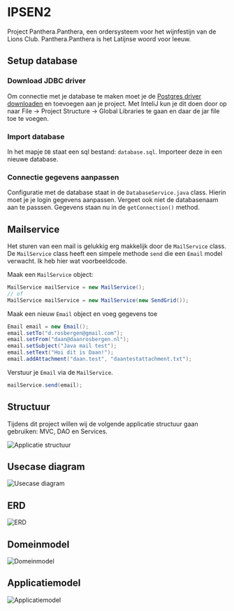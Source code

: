 # IPSEN2
Project Panthera.Panthera, een ordersysteem voor het wijnfestijn van de Lions Club. Panthera.Panthera is het Latijnse woord voor leeuw.

## Setup database
### Download JDBC driver
Om connectie met je database te maken moet je de [Postgres driver downloaden](https://jdbc.postgresql.org/download.html) en toevoegen aan je project. Met InteliJ kun je dit doen door op naar File -> Project Structure -> Global Libraries te gaan en daar de jar file toe te voegen.

### Import database
In het mapje `DB` staat een sql bestand: `database.sql`. Importeer deze in een nieuwe database.

### Connectie gegevens aanpassen
Configuratie met de database staat in de `DatabaseService.java` class. Hierin moet je je login gegevens aanpassen. Vergeet ook niet de databasenaam aan te passsen. Gegevens staan nu in de `getConnection()` method. 

## Mailservice
Het sturen van een mail is gelukkig erg makkelijk door de `MailService` class. De `MailService` class heeft een simpele methode `send` die een `Email` model verwacht. Ik heb hier wat voorbeeldcode.

Maak een `MailService` object:
```java
MailService mailService = new MailService();
// of
MailService mailService = new MailService(new SendGrid());
```
Maak een nieuw `Email` object en voeg gegevens toe
```java
Email email = new Email();
email.setTo("d.rosbergen@gmail.com");
email.setFrom("daan@daanrosbergen.nl");
email.setSubject("Java mail test");
email.setText("Hoi dit is Daan!");
email.addAttachment("daan.test", "daantestattachment.txt");
```
Verstuur je `Email` via de `MailService`.
```java
mailService.send(email);
```
## Structuur
Tijdens dit project willen wij de volgende applicatie structuur gaan gebruiken: MVC, DAO en Services.

![Applicatie structuur](https://www.dropbox.com/s/f3mrd5j1sl9qy3s/DAOModel.JPG?dl=1)

## Usecase diagram  
![Usecase diagram](https://photos-1.dropbox.com/t/2/AABCAudwgquWRLV6g3YeCCwPYnaSmgeI6Qo-ixNv5brilQ/12/48853717/png/32x32/1/_/1/2/Use%20Case%20diagram.png/EOjciuADGOoEIAEgBygH/CEP3V1-43diNiUGqvM6LWnEnuhHZ18BvWkXMsltkQU0?size=1024x768&size_mode=2)

## ERD
![ERD](https://www.dropbox.com/s/9865z99tks0p5jv/erd-v0.3.png?dl=1)

## Domeinmodel
![Domeinmodel](https://www.dropbox.com/s/rz546a32v9jvamb/DomeinModel.jpg?dl=1)

## Applicatiemodel
![Applicatiemodel](https://www.dropbox.com/s/rf6q8kofec5ujpj/ApplicatieModel1.2.jpg?dl=1)

